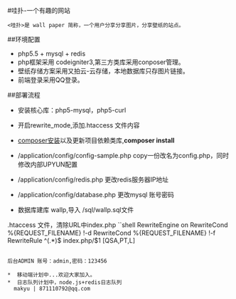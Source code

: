 
#哇扑-一个有趣的网站

    <哇扑>是 wall paper 简称，一个用户分享分享图片，分享壁纸的站点。

##环境配置
* php5.5 + mysql + redis  
* php框架采用 codeigniter3,第三方类库采用conposer管理。
* 壁纸存储方案采用又拍云-云存储，本地数据库只存图片链接。
* 前端登录采用QQ登录。

##部署流程
* 安装核心库：php5-mysql，php5-curl  
* 开启rewrite_mode,添加.htaccess 文件内容

* [composer安装](http://www.phpcomposer.com/)以及更新项目依赖类库,**composer install**
* /application/config/config-sample.php copy一份改名为config.php，同时修改内部UPYUN配置  
* /application/config/redis.php 更改redis服务器IP地址  
* /application/config/database.php 更改mysql 账号密码  
* 数据库建库 wallp,导入 /sql/wallp.sql文件  
  
.htaccess 文件，清除URL中index.php
``shell
<IfModule mod_rewrite.c>
     RewriteEngine on
     RewriteCond %{REQUEST_FILENAME} !-d
     RewriteCond %{REQUEST_FILENAME} !-f
     RewriteRule ^(.*)$ index.php/$1 [QSA,PT,L]
 </IfModule>
```

后台ADMIN 账号：admin,密码：123456

*  移动端计划中...欢迎大家加入。 
*  日志队列计划中，node.js+redis日志队列
  makyu | 871110792@qq.com